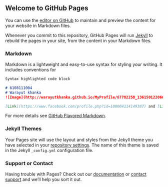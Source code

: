 ## Welcome to GitHub Pages

You can use the [editor on GitHub](https://github.com/warayutkhanka/MyProfile/edit/master/index.md) to maintain and preview the content for your website in Markdown files.

Whenever you commit to this repository, GitHub Pages will run [Jekyll](https://jekyllrb.com/) to rebuild the pages in your site, from the content in your Markdown files.

### Markdown

Markdown is a lightweight and easy-to-use syntax for styling your writing. It includes conventions for

```markdown
Syntax highlighted code block

# 6108111004
# Warayut khanka
![Image](http://warayutkhanka.github.io/MyProfile/67782258_1361501220663670_153472100747706368_o.jpg)

[Link](https://www.facebook.com/profile.php?id=100004114149387) and [Link](https://warayutkhanka.github.io/MyProfile/hello.htm)
```

For more details see [GitHub Flavored Markdown](https://guides.github.com/features/mastering-markdown/).

### Jekyll Themes

Your Pages site will use the layout and styles from the Jekyll theme you have selected in your [repository settings](https://github.com/warayutkhanka/MyProfile/settings). The name of this theme is saved in the Jekyll `_config.yml` configuration file.

### Support or Contact

Having trouble with Pages? Check out our [documentation](https://help.github.com/categories/github-pages-basics/) or [contact support](https://github.com/contact) and we’ll help you sort it out.
